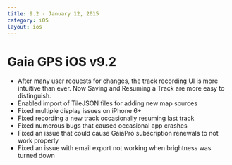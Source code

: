 ```yaml
---
title: 9.2 - January 12, 2015
category: iOS
layout: ios
---
```


# Gaia GPS iOS v9.2

* After many user requests for changes, the track recording UI is more intuitive than ever. Now Saving and Resuming a Track are more easy to distinguish.
* Enabled import of TileJSON files for adding new map sources
* Fixed multiple display issues on iPhone 6+
* Fixed recording a new track occasionally resuming last track
* Fixed numerous bugs that caused occasional app crashes
* Fixed an issue that could cause GaiaPro subscription renewals to not work properly
* Fixed an issue with email export not working when brightness was turned down
